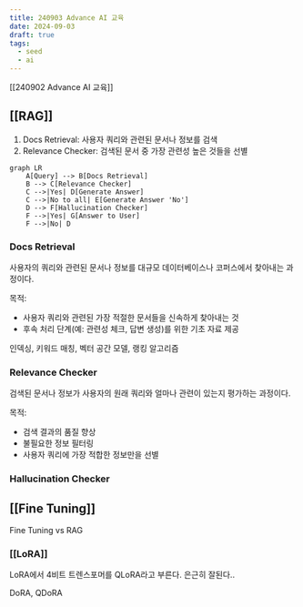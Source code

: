 ```yaml
---
title: 240903 Advance AI 교육
date: 2024-09-03
draft: true
tags:
  - seed
  - ai
---
```


[[240902 Advance AI 교육]]

## [[RAG]]

1. Docs Retrieval: 사용자 쿼리와 관련된 문서나 정보를 검색
2. Relevance Checker: 검색된 문서 중 가장 관련성 높은 것들을 선별

```mermaid
graph LR
    A[Query] --> B[Docs Retrieval]
    B --> C[Relevance Checker]
    C -->|Yes| D[Generate Answer]
    C -->|No to all| E[Generate Answer 'No']
    D --> F[Hallucination Checker]
    F -->|Yes| G[Answer to User]
    F -->|No| D
```


### Docs Retrieval

사용자의 쿼리와 관련된 문서나 정보를 대규모 데이터베이스나 코퍼스에서 찾아내는 과정이다.

목적:

- 사용자 쿼리와 관련된 가장 적절한 문서들을 신속하게 찾아내는 것
- 후속 처리 단계(예: 관련성 체크, 답변 생성)를 위한 기초 자료 제공

인덱싱, 키워드 매칭, 벡터 공간 모델, 랭킹 알고리즘

### Relevance Checker

검색된 문서나 정보가 사용자의 원래 쿼리와 얼마나 관련이 있는지 평가하는 과정이다.

목적:

- 검색 결과의 품질 향상
- 불필요한 정보 필터링
- 사용자 쿼리에 가장 적합한 정보만을 선별

### Hallucination Checker


## [[Fine Tuning]]

Fine Tuning vs RAG

### [[LoRA]]

LoRA에서 4비트 트렌스포머를 QLoRA라고 부른다.
은근히 잘된다..

DoRA, QDoRA

